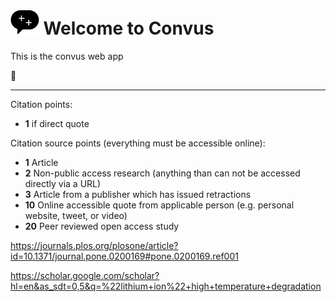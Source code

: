 # <img src="icon.png" height="40"> Welcome to Convus

This is the convus web app

🎉

---

Citation points:

- **1** if direct quote

Citation source points (everything must be accessible online):

- **1** Article
- **2** Non-public access research (anything than can not be accessed directly via a URL)
- **3** Article from a publisher which has issued retractions
- **10** Online accessible quote from applicable person (e.g. personal website, tweet, or video)
- **20** Peer reviewed open access study

https://journals.plos.org/plosone/article?id=10.1371/journal.pone.0200169#pone.0200169.ref001

https://scholar.google.com/scholar?hl=en&as_sdt=0,5&q=%22lithium+ion%22+high+temperature+degradation
